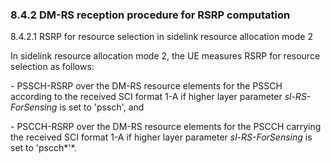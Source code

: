 ### 8.4.2 DM-RS reception procedure for RSRP computation

8.4.2.1 RSRP for resource selection in sidelink resource allocation mode
2

In sidelink resource allocation mode 2, the UE measures RSRP for
resource selection as follows:

\- PSSCH-RSRP over the DM-RS resource elements for the PSSCH according
to the received SCI format 1-A if higher layer parameter
*sl-RS-ForSensing* is set to \'pssch\', and

\- PSCCH-RSRP over the DM-RS resource elements for the PSCCH carrying
the received SCI format 1-A if higher layer parameter *sl-RS-ForSensing*
is set to \'pscch*\'*.